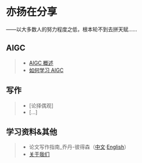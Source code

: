 # 亦扬在分享
——以大多数人的努力程度之低，根本轮不到去拼天赋……
## AIGC
> - [AIGC 概述](docs/文章1.md)
> - [如何学习 AIGC](docs/文章2.md)
## 写作
> - [论择偶观]
> - […]
## 学习资料&其他
> - 论文写作指南_乔丹-彼得森（[中文](guide.md)·[English](guide.md)）
> - [关于我们](about.md)

